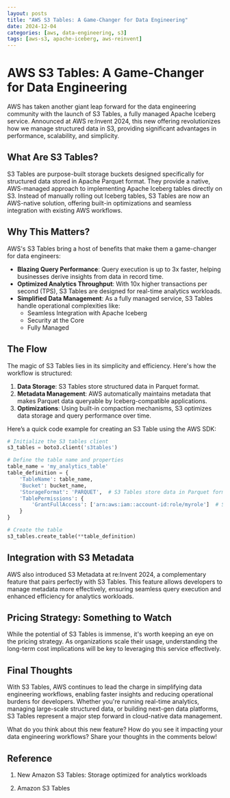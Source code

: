 ```yaml
---
layout: posts
title: "AWS S3 Tables: A Game-Changer for Data Engineering"
date: 2024-12-04
categories: [aws, data-engineering, s3]
tags: [aws-s3, apache-iceberg, aws-reinvent]
---
```


# AWS S3 Tables: A Game-Changer for Data Engineering

AWS has taken another giant leap forward for the data engineering community with the launch of S3 Tables, a fully managed Apache Iceberg service. Announced at AWS re:Invent 2024, this new offering revolutionizes how we manage structured data in S3, providing significant advantages in performance, scalability, and simplicity.

## What Are S3 Tables?

S3 Tables are purpose-built storage buckets designed specifically for structured data stored in Apache Parquet format. They provide a native, AWS-managed approach to implementing Apache Iceberg tables directly on S3. Instead of manually rolling out Iceberg tables, S3 Tables are now an AWS-native solution, offering built-in optimizations and seamless integration with existing AWS workflows.

## Why This Matters?

AWS's S3 Tables bring a host of benefits that make them a game-changer for data engineers:

- **Blazing Query Performance**: Query execution is up to 3x faster, helping businesses derive insights from data in record time.
- **Optimized Analytics Throughput**: With 10x higher transactions per second (TPS), S3 Tables are designed for real-time analytics workloads.
- **Simplified Data Management**: As a fully managed service, S3 Tables handle operational complexities like:
  - Seamless Integration with Apache Iceberg
  - Security at the Core
  - Fully Managed

## The Flow

The magic of S3 Tables lies in its simplicity and efficiency. Here's how the workflow is structured:

1. **Data Storage**: S3 Tables store structured data in Parquet format.
2. **Metadata Management**: AWS automatically maintains metadata that makes Parquet data queryable by Iceberg-compatible applications.
3. **Optimizations**: Using built-in compaction mechanisms, S3 optimizes data storage and query performance over time.

Here’s a quick code example for creating an S3 Table using the AWS SDK:

```python
# Initialize the S3 tables client
s3_tables = boto3.client('s3tables')

# Define the table name and properties
table_name = 'my_analytics_table'
table_definition = {
    'TableName': table_name,
    'Bucket': bucket_name,
    'StorageFormat': 'PARQUET',  # S3 Tables store data in Parquet format
    'TablePermissions': {
        'GrantFullAccess': ['arn:aws:iam::account-id:role/myrole']  # Set permissions as needed
    }
}

# Create the table
s3_tables.create_table(**table_definition)
```

## Integration with S3 Metadata
AWS also introduced S3 Metadata at re:Invent 2024, a complementary feature that pairs perfectly with S3 Tables. This feature allows developers to manage metadata more effectively, ensuring seamless query execution and enhanced efficiency for analytics workloads.

## Pricing Strategy: Something to Watch
While the potential of S3 Tables is immense, it's worth keeping an eye on the pricing strategy. As organizations scale their usage, understanding the long-term cost implications will be key to leveraging this service effectively.

## Final Thoughts

With S3 Tables, AWS continues to lead the charge in simplifying data engineering workflows, enabling faster insights and reducing operational burdens for developers. Whether you're running real-time analytics, managing large-scale structured data, or building next-gen data platforms, S3 Tables represent a major step forward in cloud-native data management.

What do you think about this new feature? How do you see it impacting your data engineering workflows? Share your thoughts in the comments below!

## Reference
1. New Amazon S3 Tables: Storage optimized for analytics workloads

2. Amazon S3 Tables

